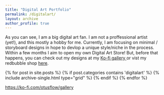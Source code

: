 ```yaml
---
title: "Digital Art Portfolio"
permalink: /digitalart/
layout: archive
author_profile: true
---
```

As you can see, I am a big digital art fan. I am not a proffessional artist (yet!), and this mostly a hobby for me. Currently, I am focusing on minimal / storyboard designs in hope to devlop a unique style/niche in the process. Within a few months I aim to open my own Digital Art Store! But, before that happens, you can check out my designs at my <a href="https://www.redbubble.com/people/ma649/explore?asc=u&page=1&sortOrder=recent"> Ko-fi gallery </a> or vist my redbubble shop <a href="https://www.redbubble.com/people/ma649/explore?asc=u&page=1&sortOrder=recent"> here</a>.
<div class="grid__wrapper">
    {% for post in site.posts %}
        {% if post.categories contains 'digitalart' %}
            {% include archive-single.html type="grid" %}
        {% endif %}
    {% endfor %}
</div>

<script type='text/javascript' src='https://ko-fi.com/widgets/widget_2.js'></script><script type='text/javascript'>kofiwidget2.init('Support me on Ko-fi', '#19a2cf', 'C0C3387TR');kofiwidget2.draw();</script> 

https://ko-fi.com/otusflow/gallery
